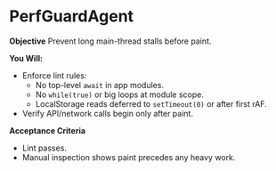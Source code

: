 # PerfGuardAgent

**Objective**
Prevent long main-thread stalls before paint.

**You Will:**
- Enforce lint rules:
  - No top-level `await` in app modules.
  - No `while(true)` or big loops at module scope.
  - LocalStorage reads deferred to `setTimeout(0)` or after first rAF.
- Verify API/network calls begin only after paint.

**Acceptance Criteria**
- Lint passes.
- Manual inspection shows paint precedes any heavy work.
